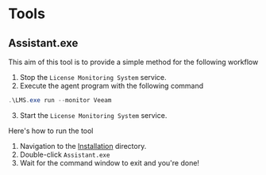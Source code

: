 # Tools

## Assistant.exe

This aim of this tool is to provide a simple method for the following workflow
1. Stop the `License Monitoring System` service.
2. Execute the agent program with the following command
```powershell
.\LMS.exe run --monitor Veeam
```
3. Start the `License Monitoring System` service.

Here's how to run the tool
1. Navigation to the [Installation](lms/troubleshooting?id=installation) directory.
2. Double-click `Assistant.exe`
3. Wait for the command window to exit and you're done!


